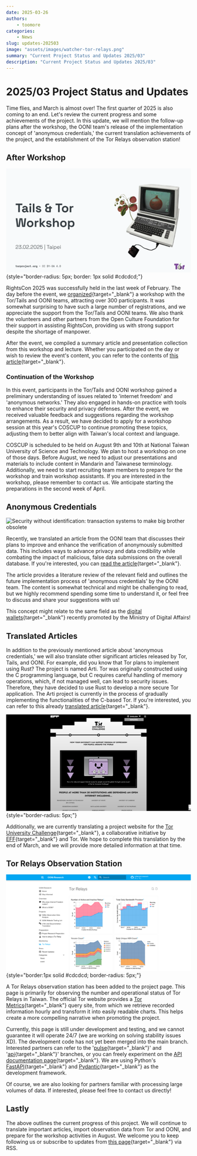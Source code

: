 ```yaml
---
date: 2025-03-26
authors:
    - toomore
categories:
    - News
slug: updates-202503
image: "assets/images/watcher-tor-relays.png"
summary: "Current Project Status and Updates 2025/03"
description: "Current Project Status and Updates 2025/03"
---
```

# 2025/03 Project Status and Updates

Time flies, and March is almost over! The first quarter of 2025 is also coming to an end. Let's review the current progress and some achievements of the project. In this update, we will mention the follow-up plans after the workshop, the OONI team's release of the implementation concept of 'anonymous credentials,' the current translation achievements of the project, and the establishment of the Tor Relays observation station!

<!-- more -->

## After Workshop

![](./assets/images/tor-tails-workshop-slide.webp){style="border-radius: 5px; border: 1px solid #cdcdcd;"}

RightsCon 2025 was successfully held in the last week of February. The day before the event, we [organized](./rightscon25-pre-event.md){target="_blank"} a workshop with the Tor/Tails and OONI teams, attracting over 300 participants. It was somewhat surprising to have such a large number of registrations, and we appreciate the support from the Tor/Tails and OONI teams. We also thank the volunteers and other partners from the Open Culture Foundation for their support in assisting RightsCon, providing us with strong support despite the shortage of manpower.

After the event, we compiled a summary article and presentation collection from this workshop and lecture. Whether you participated on the day or wish to review the event's content, you can refer to the contents of [this article](./rightscon25-tor-tails-ooni-after.md){target="_blank"}.

### Continuation of the Workshop

In this event, participants in the Tor/Tails and OONI workshop gained a preliminary understanding of issues related to 'internet freedom' and 'anonymous networks.' They also engaged in hands-on practice with tools to enhance their security and privacy defenses. After the event, we received valuable feedback and suggestions regarding the workshop arrangements. As a result, we have decided to apply for a workshop session at this year's COSCUP to continue promoting these topics, adjusting them to better align with Taiwan's local context and language.

COSCUP is scheduled to be held on August 9th and 10th at National Taiwan University of Science and Technology. We plan to host a workshop on one of those days. Before August, we need to adjust our presentations and materials to include content in Mandarin and Taiwanese terminology. Additionally, we need to start recruiting team members to prepare for the workshop and train workshop assistants. If you are interested in the workshop, please remember to contact us. We anticipate starting the preparations in the second week of April.

## Anonymous Credentials

![Security without identification: transaction systems to make big brother obsolete](https://ooni.org/post/2025-probe-security-without-identification/images/chaum.png)

Recently, we translated an article from the OONI team that discusses their plans to improve and enhance the verification of anonymously submitted data. This includes ways to advance privacy and data credibility while combating the impact of malicious, false data submissions on the overall database. If you're interested, you can [read the article](https://ooni-research.ocf.tw/docs/blog/2025/03/2025-probe-security-without-identification/){target="_blank"}.

The article provides a literature review of the relevant field and outlines the future implementation process of 'anonymous credentials' by the OONI team. The content is somewhat technical and might be challenging to read, but we highly recommend spending some time to understand it, or feel free to discuss and share your suggestions with us!

This concept might relate to the same field as the [digital wallets](https://wallet.gov.tw/){target="_blank"} recently promoted by the Ministry of Digital Affairs!

## Translated Articles

In addition to the previously mentioned article about 'anonymous credentials,' we will also translate other significant articles released by Tor, Tails, and OONI. For example, did you know that Tor plans to implement using Rust? The project is named Arti. Tor was originally constructed using the C programming language, but C requires careful handling of memory operations, which, if not managed well, can lead to security issues. Therefore, they have decided to use Rust to develop a more secure Tor application. The Arti project is currently in the process of gradually implementing the functionalities of the C-based Tor. If you're interested, you can refer to this already [translated article](https://ooni-research.ocf.tw/docs/blog/2025/03/arti_1_4_1_released/){target="_blank"}.

![EFF, Tor University](./assets/images/eff-tor-university.png){style="border-radius: 5px;"}

Additionally, we are currently translating a project website for the [Tor University Challenge](https://toruniversity.eff.org/){target="_blank"}, a collaborative initiative by [EFF](https://www.eff.org/){target="_blank"} and Tor. We hope to complete this translation by the end of March, and we will provide more detailed information at that time.

## Tor Relays Observation Station

![Tor Relays Observation Station](./assets/images/watcher-tor-relays.png){style="border:1px solid #cdcdcd; border-radius: 5px;"}

A Tor Relays observation station has been added to the project page. This page is primarily for observing the number and operational status of Tor Relays in Taiwan. The official Tor website provides a [Tor Metrics](https://metrics.torproject.org/){target="_blank"} query site, from which we retrieve recorded information hourly and transform it into easily readable charts. This helps create a more compelling narrative when promoting the project.

Currently, this page is still under development and testing, and we cannot guarantee it will operate 24/7 (we are working on solving stability issues XD). The development code has not yet been merged into the main branch. Interested partners can refer to the '[pulse](https://github.com/ocftw/ooni-research/compare/main...pulse?expand=1){target="_blank"}' and '[api](https://github.com/ocftw/ooni-research/compare/main...api?expand=1){target="_blank"}' branches, or you can freely experiment on the [API documentation page](https://ooni-research.ocf.tw/api/docs){target="_blank"}. We are using Python's [FastAPI](https://fastapi.tiangolo.com/){target="_blank"} and [Pydantic](https://docs.pydantic.dev/latest/){target="_blank"} as the development framework.

Of course, we are also looking for partners familiar with processing large volumes of data. If interested, please feel free to contact us directly!

## Lastly

The above outlines the current progress of this project. We will continue to translate important articles, import observation data from Tor and OONI, and prepare for the workshop activities in August. We welcome you to keep following us or subscribe to updates from [this page](../index.md){target="_blank"} via RSS.
